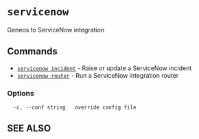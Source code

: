 # `servicenow`

Geneos to ServiceNow integration


## Commands

* [`servicenow incident`](servicenow_incident.md)	 - Raise or update a ServiceNow incident
* [`servicenow router`](servicenow_router.md)	 - Run a ServiceNow integration router



### Options

```text
  -c, --conf string   override config file
```

## SEE ALSO

